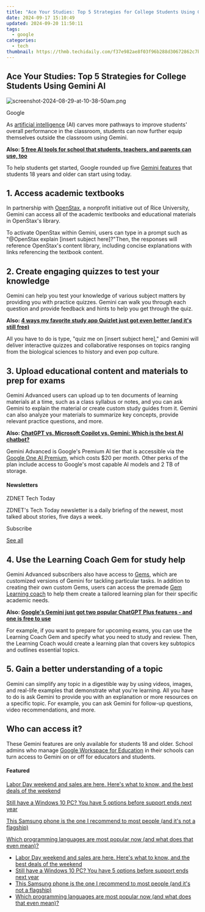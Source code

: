 ```yaml
---
title: "Ace Your Studies: Top 5 Strategies for College Students Using Gemini AI"
date: 2024-09-17 15:10:49
updated: 2024-09-20 11:50:11
tags:
  - google
categories:
  - tech
thumbnail: https://thmb.techidaily.com/f37e982ae8f03f96b288d30672862c7b113ea25833e1a9ca5101c42f15b0b780.jpg
---
```


## Ace Your Studies: Top 5 Strategies for College Students Using Gemini AI

![screenshot-2024-08-29-at-10-38-50am.png](https://www.zdnet.com/a/img/resize/9345432da16e0c73a636f9c9500d60e8c0d074e3/2024/08/29/67940a62-3763-4e3f-bc7e-08674321e058/screenshot-2024-08-29-at-10-38-50am.png?auto=webp&precrop=1508,847,x275,y12&width=1280)

Google

As [artificial intelligence](https://www.zdnet.com/article/what-is-ai-heres-everything-you-need-to-know-about-artificial-intelligence/) (AI) carves more pathways to improve students' overall performance in the classroom, students can now further equip themselves outside the classroom using Gemini. 

**Also: [5 free AI tools for school that students, teachers, and parents can use, too](https://www.zdnet.com/article/5-free-ai-tools-for-school-that-students-teachers-and-parents-can-use-too/)**

To help students get started, Google rounded up five [Gemini features](https://blog.google/products/gemini/google-gemini-learning-features/) that students 18 years and older can start using today. 

## **1\. Access academic textbooks**

In partnership with [OpenStax](https://www.zdnet.com/article/meet-gemini-education-three-ways-google-is-equipping-students-and-education-with-ai/), a nonprofit initiative out of Rice University, Gemini can access all of the academic textbooks and educational materials in OpenStax's library. 

To activate OpenStax within Gemini, users can type in a prompt such as "@OpenStax explain \[insert subject here\]?"Then, the responses will reference OpenStax's content library, including concise explanations with links referencing the textbook content. 

## **2\. Create engaging quizzes to test your knowledge**

Gemini can help you test your knowledge of various subject matters by providing you with practice quizzes. Gemini can walk you through each question and provide feedback and hints to help you get through the quiz. 

**Also: [4 ways my favorite study app Quizlet just got even better (and it's still free)](https://www.zdnet.com/article/4-ways-my-favorite-study-app-quizlet-just-got-even-better-and-its-still-free/)**

All you have to do is type, "quiz me on \[insert subject here\]," and Gemini will deliver interactive quizzes and collaborative responses on topics ranging from the biological sciences to history and even pop culture.

## **3\. Upload educational content and materials to prep for exams**

Gemini Advanced users can upload up to ten documents of learning materials at a time, such as a class syllabus or notes, and you can ask Gemini to explain the material or create custom study guides from it. Gemini can also analyze your materials to summarize key concepts, provide relevant practice questions, and more. 

**Also: [ChatGPT vs. Microsoft Copilot vs. Gemini: Which is the best AI chatbot?](https://www.zdnet.com/article/chatgpt-vs-microsoft-copilot-vs-gemini-which-is-the-best-ai-chatbot/)**

Gemini Advanced is Google's Premium AI tier that is accessible via the [Google One AI Premium,](https://www.google.com/aclk?sa=l&ai=DChcSEwj97o-Jjp2IAxW4W0cBHSssG7oYABAAGgJxdQ&co=1&ase=2&gclid=Cj0KCQjw28W2BhC7ARIsAPerrcIdaYxT72vdOQOYmiejUkRz9gjQsZFeX9KpuxeJtoXicOrZ8cQaxfEaAuBDEALw%5FwcB&sig=AOD64%5F0Gp%5FvFm8fEQXlXTrx0jeIsxHT%5FOg&q&nis=4&adurl&ved=2ahUKEwj3-oiJjp2IAxVkKFkFHQMnCb8Q0Qx6BAgKEAE) which costs $20 per month. Other perks of the plan include access to Google's most capable AI models and 2 TB of storage.

#### Newsletters

ZDNET Tech Today

ZDNET's Tech Today newsletter is a daily briefing of the newest, most talked about stories, five days a week.

 Subscribe

[See all](https://www.zdnet.com/newsletters/)

## **4\. Use the Learning Coach Gem for study help**

Gemini Advanced subscribers also have access to [Gems](https://www.zdnet.com/article/googles-gemini-just-got-two-popular-chatgpt-plus-features-and-one-is-free-to-use/), which are customized versions of Gemini for tackling particular tasks. In addition to creating their own custom Gems, users can access the premade [Gem Learning coach](https://blog.google/products/gemini/google-gemini-update-august-2024/#link={) to help them create a tailored learning plan for their specific academic needs.

**Also: [Google's Gemini just got two popular ChatGPT Plus features - and one is free to use](https://www.zdnet.com/article/googles-gemini-just-got-two-popular-chatgpt-plus-features-and-one-is-free-to-use/)**

For example, if you want to prepare for upcoming exams, you can use the Learning Coach Gem and specify what you need to study and review. Then, the Learning Coach would create a learning plan that covers key subtopics and outlines essential topics. 

## **5\. Gain a better understanding of a topic** 

Gemini can simplify any topic in a digestible way by using videos, images, and real-life examples that demonstrate what you're learning. All you have to do is ask Gemini to provide you with an explanation or more resources on a specific topic. For example, you can ask Gemini for follow-up questions, video recommendations, and more. 

## Who can access it?

These Gemini features are only available for students 18 and older. School admins who manage [Google Workspace for Education](https://edu.google.com/intl/ALL%5Fus/workspace-for-education/editions/overview/) in their schools can turn access to Gemini on or off for educators and students. 

#### Featured

[Labor Day weekend and sales are here. Here's what to know, and the best deals of the weekend](https://www.zdnet.com/article/labor-day-deals-2024-everything-to-know/ "Labor Day weekend and sales are here. Here's what to know, and the best deals of the weekend")

[Still have a Windows 10 PC? You have 5 options before support ends next year](https://www.zdnet.com/article/still-have-a-windows-10-pc-you-have-5-options-before-support-ends-next-year/ "Still have a Windows 10 PC? You have 5 options before support ends next year")

[This Samsung phone is the one I recommend to most people (and it's not a flagship)](https://www.zdnet.com/article/this-samsung-phone-is-the-one-i-recommend-to-most-people-and-its-not-a-flagship/ "This Samsung phone is the one I recommend to most people (and it's not a flagship)")

[Which programming languages are most popular now (and what does that even mean)?](https://www.zdnet.com/article/which-programming-languages-are-most-popular-now-and-what-does-that-even-mean/ "Which programming languages are most popular now (and what does that even mean)?")

* [Labor Day weekend and sales are here. Here's what to know, and the best deals of the weekend](https://www.zdnet.com/article/labor-day-deals-2024-everything-to-know/ "Labor Day weekend and sales are here. Here's what to know, and the best deals of the weekend")
* [Still have a Windows 10 PC? You have 5 options before support ends next year](https://www.zdnet.com/article/still-have-a-windows-10-pc-you-have-5-options-before-support-ends-next-year/ "Still have a Windows 10 PC? You have 5 options before support ends next year")
* [This Samsung phone is the one I recommend to most people (and it's not a flagship)](https://www.zdnet.com/article/this-samsung-phone-is-the-one-i-recommend-to-most-people-and-its-not-a-flagship/ "This Samsung phone is the one I recommend to most people (and it's not a flagship)")
* [Which programming languages are most popular now (and what does that even mean)?](https://www.zdnet.com/article/which-programming-languages-are-most-popular-now-and-what-does-that-even-mean/ "Which programming languages are most popular now (and what does that even mean)?")

<ins class="adsbygoogle"
     style="display:block"
     data-ad-format="autorelaxed"
     data-ad-client="ca-pub-7571918770474297"
     data-ad-slot="1223367746"></ins>



<ins class="adsbygoogle"
     style="display:block"
     data-ad-client="ca-pub-7571918770474297"
     data-ad-slot="8358498916"
     data-ad-format="auto"
     data-full-width-responsive="true"></ins>
